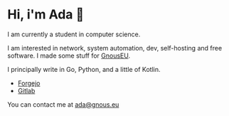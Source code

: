 # Hi, i'm Ada 💅

I am currently a student in computer science.

I am interested in network, system automation, dev, self-hosting and free software.  I made some stuff for [GnousEU](https://gnous.eu).

I principally write in Go, Python, and a little of Kotlin.

- [Forgejo](https://git.gnous.eu/ada)
- [Gitlab](https://gitlab.gnous.eu/ada)

You can contact me at [ada@gnous.eu](mailto:ada@gnous.eu)

